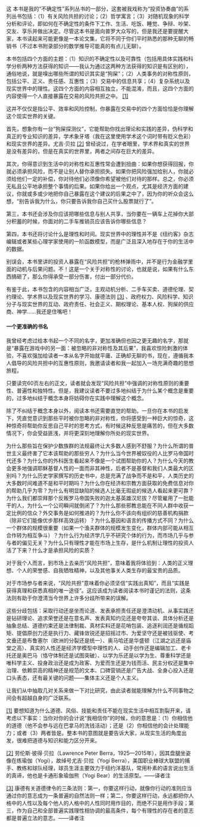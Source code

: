 这 本书是我的“不确定性”系列丛书的一部分，这套被我戏称为“投资协奏曲”的系列丛书包括：（1）有关风险共担的讨论；（2）哲学寓言；（3）对随机现象的科学分析和评论，即如何在不确定性的条件下工作、生活、吃饭、睡觉、争辩、吵架、交友、享乐并做出决定。尽管这本书是面向普罗大众写的，但是我还是要提醒大家，本书读起来可能更像是一本论文集，它将不同于你们平时熟悉的那种无聊的畅销书（不过本书附录部分的数学推导可能真的有点儿无聊）。

本书包括四个方面的主题：（1）知识的不确定性以及可靠性（包括用具体实践和科学分析两种方法获得的知识——我认为通过这两种方法获得的知识是有区别的），通俗地说，就是嗅出哪些所谓的知识其实是“狗屎”；（2）人类事务的对称性原则，包括公平、正义、责任感、互惠性；（3）交易中的信息共享；（4）复杂系统以及现实世界中的理性。这四个方面的内容相互独立，不能混淆，而且，这四个方面的内容使得一个人直接暴露在交易的风险共担之中。 [[1]](010_chapter_11.md#note1n)

这并不仅仅是指公平、效率和风险控制，你暴露在交易中的四个方面恰恰是你理解这个现实世界的关键。

首先，想象你有一台“狗屎探测仪”，它能帮助你找出理论和实践的差异，伪科学和真正的专业知识的差异，学术象牙塔（我在这里使用学术这个词时带有贬义色彩）和现实世界的差异。尤吉·贝拉 [[2]](010_chapter_11.md#note2n) 曾经说过，在学者眼里，学术界和真实的世界是没有差异的，但是在真实的世界里，两者之间存在巨大的差异。

其次，你得意识到生活中的对称性和互惠性常会遭到扭曲：如果你想获得回报，你就必须承担风险，而不是让别人替你承担损失。如果你把风险强加给别人，你就必须给他们一定的补偿，你对待他们必须像你希望被他们对待的那样。总之，你必须无私且公平地承担整个事情的后果。如果你给出一个观点，尤其是经济方面的建议，你就或多或少地把你自己暴露在这个建议的后果之中了，因为你的听众会这么想，“别告诉我为什么，你只要告诉我你自己买什么股票就行了”。

第三，本书还会涉及你应该把哪些信息与别人共享，当你要在一辆车上花掉你大部分积蓄的时候，你面对的二手车推销员应该告诉你哪些信息？

第四，本书还将讨论什么是理性和时间。现实世界中的理性并不是《纽约客》杂志编辑或者某些心理学家使用的一阶函数模型，而是广泛且深入地存在于你的生活中的数据。

别误会，本书里讲的投资人暴露在“风险共担”的枪林弹雨中，并不是行为金融学里面的动机与后果问题。不！这是一个关于对称性的讨论，也就是说，如果有什么东西搞砸了，那么你得承受一部分伤害，付出一部分代价。

有鉴于此，本书包含的内容相当广泛，主观动机分析、二手车买卖、道德伦理、契约理论、学术界以及现实世界的学习、康德法则 [[3]](010_chapter_11.md#note3n) 、政府权力、风险科学、知识分子与现实世界的互动、政府责任、社会正义、期权理论、基本人权、狗屎的供应商、神学……我还是住嘴吧！

#### 一个更准确的书名

我曾经考虑过给本书起一个不同的名字，更加准确但也因之更无趣的名字，那就是“暴露在游戏中的另一面：被忽略的非对称性及其后果”，我喜欢惊险刺激的体验，不喜欢强加给读者一本从名字开始就平庸、正确却无聊的书，现在，遵循我本人倡导的风险共担中的互惠性原则，我邀请读者和我一起加入一场充满奇趣的思想旅程。

只要读完60页左右的正文，读者就会发现“风险共担”中强调的对称性原则的重要性、普遍性和独特性。但是，我建议读者不要过多地纠结于为什么某个概念是重要的，过多地纠结于概念本身将妨碍你在实践中理解这个概念。

除了不纠结于概念本身以外，阅读本书还需要直觉的帮助。一旦你在本书的启发下，凭直觉意识到那些平时被你忽略的非对称性，你将感受到一种巨大的惊奇，这种惊奇将帮助你反思自己平时的思考方式，有时候这种反思是痛苦的，但在大多数情况下，你会受益匪浅，并将更深刻地理解你所处的现实世界。

为什么那些旨在保护少数族群的法规最终让大多数人感到不舒服？为什么所谓的普世主义最终害了它本该帮助的那些穷人？为什么当今世界被奴役的人比罗马帝国时代还多？为什么你的外科医生看起来不像是一个试图帮助你的人？为什么今天的教会更多地强调耶稣基督人性的一面而非其神性，后者不是基督和我们人类最大的区别吗？为什么历史学家撰写的历史书中，总是充满了战争而不是和平，人类历史的大多数时间难道不是和平时期吗？为什么你在经济和宗教方面获取的免费信息对你的帮助几乎为零？为什么有明显缺陷的候选人比毫无瑕疵的候选人看起来更可靠？为什么我们都崇拜那个反叛罗马帝国失败的迦太基英雄汉尼拔？尽管雇用了一批能干的人，为什么一个公司瞬间就倒闭了？为什么那些邪教总能在不同人群中收获一定比例的信众？外交事务是如何推进的？为什么你不该向有组织的慈善机构捐款（除非它们能像优步那样高效运转）？为什么基因和语言的传播方式不同？为什么一个群体的规模很重要（如果一个渔夫群体的规模发生变化，群体内部可能从相互合作转为相互争斗）？为什么行为经济学几乎不研究个体的行为，而市场几乎与参与者的偏见无关？为什么只有理性才能在市场上生存，是什么机制让理性的投资人活了下来？什么才是承担风险的实质？

对于我个人而言，到市场上去亲历“风险共担”，意味着我将体验到：人类的正义理想、个人的荣誉感、自我牺牲精神，以及其他事关人类生存的最宝贵的品质。

对于市场参与者来说，“风险共担”意味着你必须坚信“实践出真知”，而且“实践是获得真理和获悉真相的唯一途径”。这应该成为读者阅读本书时谨记的法则，这条法则有助于你澄清当今世界上许多分歧所带来的误解。

这些分歧包括：采取行动还是坐而论道、发表承担责任还是澄清动机、从事实践还是钻研理论、追求荣誉还是在意名声、发表真知灼见还是夸夸其谈、具体分析还是抽象总结、道德约束还是法律制裁、真材实料还是花哨包装、追逐利润还是循规蹈矩、提倡原创力还是执行力、藏锋敛锐还是招摇过市、为爱坚守还是被钱驱使、考文垂还是布鲁塞尔（欧洲的分裂还是统一）、奥马哈还是华盛顿（江湖之远还是庙堂之高）、真实的人性还是经济学模型中理性的人、动手创作还是编辑加工、老卡托还是奥巴马（恪守体制还是试图突破）、以学为乐还是以学为生、尊重科学还是唯科学主义、投身政治还是成为政客、为爱而生还是为钱而活、民主分权还是集中治理、依赖崇高的精神还是规范的文本、口碑营销还是广告大战、全身心投入还是口头表态，还有最关键的问题——集体主义还是个人主义。

让我们从中抽取几对关系来做一下对比研究，由此读者就能理解为什么不同事物之间会有超越自身的广泛联系。

[[1]](010_chapter_11.md#note1) 要想知道为什么道德、风俗、技能和责任不能在现实生活中相互割裂开来，请考虑以下事实：当你对你的会计说“我相信你”的时候，你的意思是：（1）你相信他的道德（他不会参与远在巴拿马的洗钱活动）；还是（2）你相信他的会计处理能力；或者（3）两者皆是。整本书的意图就是要告诉大家，从现实生活的角度出发，很难把道德与知识和能力区分开来。

[[2]](010_chapter_11.md#note2) 劳伦斯·彼得·贝拉（Lawrence Peter Berra，1925—2015年），因其盘腿坐姿像在练瑜伽（Yogi），故绰号尤吉·贝拉（Yogi Berra），美国职业棒球大联盟的捕手、教练和球队经理，球员生涯主要效力于纽约洋基队，常用朴素的语言说出生活的真谛，他也是卡通形象瑜伽熊（Yogi Bear）的生活原型。——译者注

[[3]](010_chapter_11.md#note3) 康德有关道德律令的三条法则：第一，你要这样行动，就像你行动的准则应当通过你的意志成为一条普遍的自然法则一样；第二，你要这样行动，永远都把你人格中的人性以及每个他人的人格中的人性同时用作目的，而绝不只是用作手段；第三，作为自己和全部普遍实践理性相协调的最高条件，每个有理性的存在者的意志都是普遍立法的意志。——译者注
